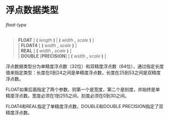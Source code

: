 # 浮点数据类型

###### float-type  
> **FLOAT** [ **(** *length* **)** | **(** *width* **,** *scale* **)** ]  
| **FLOAT4** [ **(** *width* **,** *scale* **)** ]  
| **REAL** [ **(** *width* **,** *scale* **)** ]  
| **DOUBLE** [**PRECISION**] [ **(** *width* **,** *scale* **)** ]

浮点数据类型分为单精度浮点数（32位）和双精度浮点数（64位），通过指定长度值来指定类型：长度在0到24之间是单精度浮点数，长度在25到53之间是双精度浮点数。

FLOAT如果后面指定了两个参数，则第一个是宽度，第二个是刻度，并始终是单精度浮点数。宽度必须在1到255之间，刻度必须在0到30之间。

FLOAT4和REAL指定了单精度浮点数，DOUBLE和DOUBLE PRECISION指定了双精度浮点数。